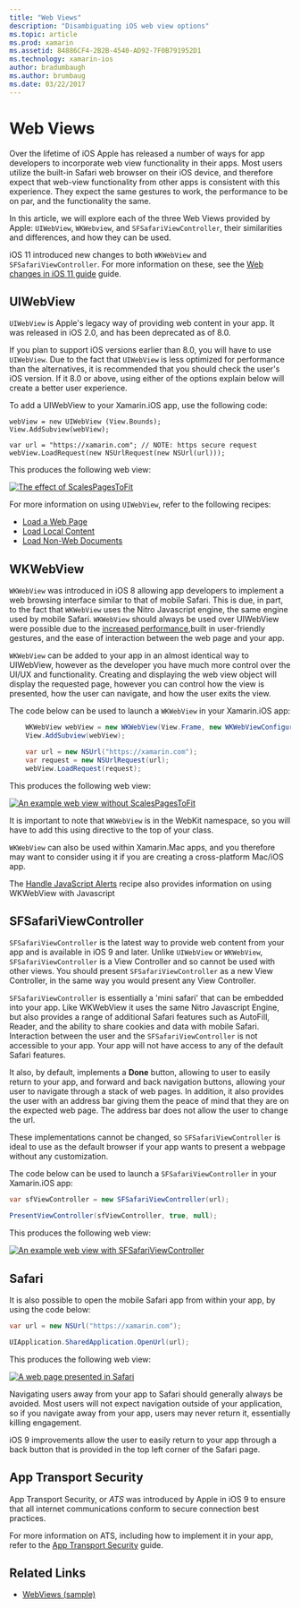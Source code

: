 ```yaml
---
title: "Web Views"
description: "Disambiguating iOS web view options"
ms.topic: article
ms.prod: xamarin
ms.assetid: 84886CF4-2B2B-4540-AD92-7F0B791952D1
ms.technology: xamarin-ios
author: bradumbaugh
ms.author: brumbaug
ms.date: 03/22/2017
---
```


# Web Views

Over the lifetime of iOS Apple has released a number of ways for app developers to incorporate web view functionality in their apps. Most users utilize the built-in Safari web browser on their iOS device, and therefore expect that web-view functionality from other apps is consistent with this experience. They expect the same gestures to work, the performance to be on par, and the functionality the same.

In this article, we will explore each of the three Web Views provided by Apple: `UIWebView`, `WKWebview`, and `SFSafariViewController`, their similarities and differences, and how they can be used. 

iOS 11 introduced new changes to both `WKWebView` and `SFSafariViewController`. For more information on these, see the [Web changes in iOS 11 guide](~/ios/platform/introduction-to-ios11/web.md) guide.

## UIWebView

`UIWebView` is Apple's legacy way of providing web content in your app. It was released in iOS 2.0, and has been deprecated as of 8.0.

If you plan to support iOS versions earlier than 8.0, you will have to use `UIWebView`. Due to the fact that `UIWebView` is less optimized for performance than the alternatives, it is recommended that you should check the user's iOS version. If it 8.0 or above, using either of the options explain below will create a better user experience.
 
To add a UIWebView to your Xamarin.iOS app, use the following code:
 
```
webView = new UIWebView (View.Bounds);
View.AddSubview(webView);

var url = "https://xamarin.com"; // NOTE: https secure request
webView.LoadRequest(new NSUrlRequest(new NSUrl(url)));
```

This produces the following web view:

[![](uiwebview-images/webview.png "The effect of ScalesPagesToFit")](uiwebview-images/webview.png#lightbox)

For more information on using `UIWebView`, refer to the following recipes:


- [Load a Web Page](https://developer.xamarin.com/recipes/ios/content_controls/web_view/load_a_web_page/)
- [Load Local Content](https://developer.xamarin.com/recipes/ios/content_controls/web_view/load_local_content/)
- [Load Non-Web Documents](https://developer.xamarin.com/recipes/ios/content_controls/web_view/load_non-web_documents/)

## WKWebView

`WKWebView` was introduced in iOS 8 allowing app developers to implement a web browsing interface similar to that of mobile Safari. This is due, in part, to the fact that `WKWebView` uses the Nitro Javascript engine, the same engine used by mobile Safari. `WKWebView` should always be used over UIWebView were possible due to the [increased performance](http://blog.initlabs.com/post/100113463211/wkwebview-vs-uiwebview),built in user-friendly gestures, and the ease of interaction between the web page and your app.
  
`WKWebView` can be added to your app in an almost identical way to UIWebView, however as the developer you have much more control over the UI/UX and functionality. Creating and displaying the web view object will display the requested page, however you can control how the view is presented, how the user can navigate, and how the user exits the view.  

The code below can be used to launch a `WKWebView` in your Xamarin.iOS app:

```csharp
    WKWebView webView = new WKWebView(View.Frame, new WKWebViewConfiguration());
    View.AddSubview(webView);

    var url = new NSUrl("https://xamarin.com");
    var request = new NSUrlRequest(url);
    webView.LoadRequest(request);
```

This produces the following web view:

[![](uiwebview-images/wkwebview.png "An example web view without ScalesPagesToFit")](uiwebview-images/wkwebview.png#lightbox)

It is important to note that `WKWebView` is in the WebKit namespace, so you will have to add this using directive to the top of your class.

`WKWebView` can also be used within Xamarin.Mac apps, and you therefore may want to consider using it if you are creating a cross-platform Mac/iOS app.

The [Handle JavaScript Alerts](https://developer.xamarin.com/recipes/ios/content_controls/web_view/handle_javascript_alerts/) recipe also provides information on using WKWebView with Javascript

<a name="safariviewcontroller" />

## SFSafariViewController
 
 `SFSafariViewController` is the latest way to provide web content from your app and is available in iOS 9 and later. Unlike `UIWebView` or `WKWebView`, `SFSafariViewController` is a View Controller and so cannot be used with other views. You should present `SFSafariViewController` as a new View Controller, in the same way you would present any View Controller.
 
 `SFSafariViewController` is essentially a 'mini safari' that can be embedded into your app. Like WKWebView it uses the same Nitro Javascript Engine, but also provides a range of additional Safari features such as AutoFill, Reader, and the ability to share cookies and data with mobile Safari. Interaction between the user and the `SFSafariViewController` is not accessible to your app. Your app will not have access to any of the default Safari features.
 
It also, by default, implements a **Done** button, allowing to user to easily return to your app, and forward and back navigation buttons, allowing your user to navigate through a stack of web pages. In addition, it also provides the user with an address bar giving them the peace of mind that they are on the expected web page. The address bar does not allow the user to change the url. 

These implementations cannot be changed, so `SFSafariViewController` is ideal to use as the default browser if your app wants to present a webpage without any customization.

The code below can be used to launch a `SFSafariViewController` in your Xamarin.iOS app:

```csharp
var sfViewController = new SFSafariViewController(url);

PresentViewController(sfViewController, true, null);
```

This produces the following web view:

[![](uiwebview-images/sfsafariviewcontroller.png "An example web view with SFSafariViewController")](uiwebview-images/sfsafariviewcontroller.png#lightbox)

## Safari

It is also possible to open the mobile Safari app from within your app, by using the code below:

```csharp
var url = new NSUrl("https://xamarin.com");

UIApplication.SharedApplication.OpenUrl(url);

```

This produces the following web view:

[![](uiwebview-images/safari.png "A web page presented in Safari")](uiwebview-images/safari.png#lightbox)

Navigating users away from your app to Safari should generally always be avoided. Most users will not expect navigation outside of your application, so if you navigate away from your app, users may never return it, essentially killing engagement.

iOS 9 improvements allow the user to easily return to your app through a back button that is provided in the top left corner of the Safari page.

## App Transport Security

App Transport Security, or *ATS* was introduced by Apple in iOS 9 to ensure that all internet communications conform to secure connection best practices.

For more information on ATS, including how to implement it in your app, refer to the [App Transport Security](~/ios/app-fundamentals/ats.md) guide.

## Related Links

- [WebViews (sample)](https://developer.xamarin.com/samples/monotouch/WebView/)
